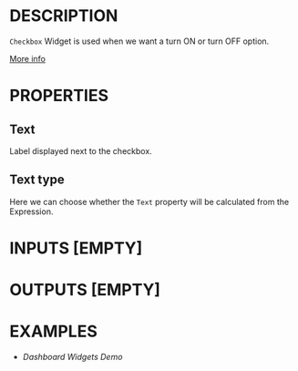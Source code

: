 # DESCRIPTION

`Checkbox` Widget is used when we want a turn ON or turn OFF option.

[More info](https://docs.lvgl.io/8.3/widgets/core/checkbox.html)

# PROPERTIES

## Text

Label displayed next to the checkbox.

## Text type

Here we can choose whether the `Text` property will be calculated from the Expression.

# INPUTS [EMPTY]

# OUTPUTS [EMPTY]

# EXAMPLES

-   _Dashboard Widgets Demo_
